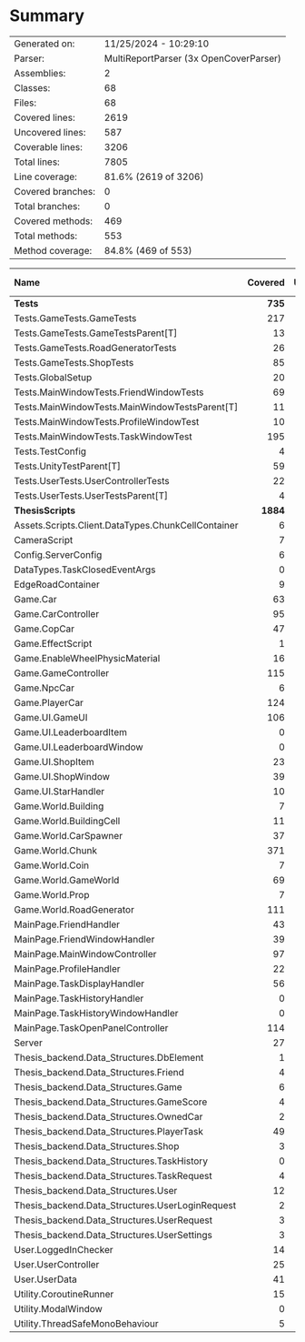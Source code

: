 ﻿# Summary
|||
|:---|:---|
| Generated on: | 11/25/2024 - 10:29:10 |
| Parser: | MultiReportParser (3x OpenCoverParser) |
| Assemblies: | 2 |
| Classes: | 68 |
| Files: | 68 |
| Covered lines: | 2619 |
| Uncovered lines: | 587 |
| Coverable lines: | 3206 |
| Total lines: | 7805 |
| Line coverage: | 81.6% (2619 of 3206) |
| Covered branches: | 0 |
| Total branches: | 0 |
| Covered methods: | 469 |
| Total methods: | 553 |
| Method coverage: | 84.8% (469 of 553) |

|**Name**|**Covered**|**Uncovered**|**Coverable**|**Total**|**Line coverage**|**Covered**|**Total**|**Branch coverage**|**Covered**|**Total**|**Method coverage**|
|:---|---:|---:|---:|---:|---:|---:|---:|---:|---:|---:|---:|
|**Tests**|**735**|**21**|**756**|**1392**|**97.2%**|**0**|**0**|****|**56**|**56**|**100%**|
|Tests.GameTests.GameTests|217|0|217|352|100%|0|0||16|16|100%|
|Tests.GameTests.GameTestsParent[T]|13|9|22|47|59%|0|0||1|1|100%|
|Tests.GameTests.RoadGeneratorTests|26|0|26|56|100%|0|0||3|3|100%|
|Tests.GameTests.ShopTests|85|3|88|157|96.5%|0|0||6|6|100%|
|Tests.GlobalSetup|20|0|20|56|100%|0|0||4|4|100%|
|Tests.MainWindowTests.FriendWindowTests|69|0|69|128|100%|0|0||4|4|100%|
|Tests.MainWindowTests.MainWindowTestsParent[T]|11|9|20|41|55%|0|0||1|1|100%|
|Tests.MainWindowTests.ProfileWindowTest|10|0|10|32|100%|0|0||1|1|100%|
|Tests.MainWindowTests.TaskWindowTest|195|0|195|296|100%|0|0||10|10|100%|
|Tests.TestConfig|4|0|4|48|100%|0|0||1|1|100%|
|Tests.UnityTestParent[T]|59|0|59|108|100%|0|0||5|5|100%|
|Tests.UserTests.UserControllerTests|22|0|22|47|100%|0|0||3|3|100%|
|Tests.UserTests.UserTestsParent[T]|4|0|4|24|100%|0|0||1|1|100%|
|**ThesisScripts**|**1884**|**566**|**2450**|**6413**|**76.8%**|**0**|**0**|****|**413**|**497**|**83%**|
|Assets.Scripts.Client.DataTypes.ChunkCellContainer|6|0|6|31|100%|0|0||5|5|100%|
|CameraScript|7|0|7|35|100%|0|0||2|2|100%|
|Config.ServerConfig|6|1|7|151|85.7%|0|0||6|7|85.7%|
|DataTypes.TaskClosedEventArgs|0|4|4|17|0%|0|0||0|1|0%|
|EdgeRoadContainer|9|0|9|33|100%|0|0||7|7|100%|
|Game.Car|63|22|85|179|74.1%|0|0||13|13|100%|
|Game.CarController|95|24|119|230|79.8%|0|0||14|18|77.7%|
|Game.CopCar|47|11|58|99|81%|0|0||1|1|100%|
|Game.EffectScript|1|0|1|17|100%|0|0||1|1|100%|
|Game.EnableWheelPhysicMaterial|16|0|16|45|100%|0|0||2|2|100%|
|Game.GameController|115|10|125|291|92%|0|0||25|25|100%|
|Game.NpcCar|6|0|6|25|100%|0|0||1|1|100%|
|Game.PlayerCar|124|49|173|315|71.6%|0|0||16|18|88.8%|
|Game.UI.GameUI|106|22|128|327|82.8%|0|0||24|28|85.7%|
|Game.UI.LeaderboardItem|0|4|4|38|0%|0|0||0|1|0%|
|Game.UI.LeaderboardWindow|0|43|43|135|0%|0|0||0|5|0%|
|Game.UI.ShopItem|23|0|23|109|100%|0|0||8|8|100%|
|Game.UI.ShopWindow|39|13|52|157|75%|0|0||6|8|75%|
|Game.UI.StarHandler|10|0|10|50|100%|0|0||1|1|100%|
|Game.World.Building|7|2|9|77|77.7%|0|0||5|7|71.4%|
|Game.World.BuildingCell|11|0|11|46|100%|0|0||7|7|100%|
|Game.World.CarSpawner|37|6|43|129|86%|0|0||4|5|80%|
|Game.World.Chunk|371|43|414|778|89.6%|0|0||29|30|96.6%|
|Game.World.Coin|7|0|7|34|100%|0|0||2|2|100%|
|Game.World.GameWorld|69|16|85|173|81.1%|0|0||6|6|100%|
|Game.World.Prop|7|3|10|66|70%|0|0||3|6|50%|
|Game.World.RoadGenerator|111|23|134|244|82.8%|0|0||8|9|88.8%|
|MainPage.FriendHandler|43|0|43|125|100%|0|0||7|7|100%|
|MainPage.FriendWindowHandler|39|20|59|154|66.1%|0|0||7|9|77.7%|
|MainPage.MainWindowController|97|39|136|313|71.3%|0|0||14|17|82.3%|
|MainPage.ProfileHandler|22|3|25|94|88%|0|0||4|5|80%|
|MainPage.TaskDisplayHandler|56|17|73|192|76.7%|0|0||10|11|90.9%|
|MainPage.TaskHistoryHandler|0|12|12|55|0%|0|0||0|1|0%|
|MainPage.TaskHistoryWindowHandler|0|30|30|94|0%|0|0||0|5|0%|
|MainPage.TaskOpenPanelController|114|14|128|299|89%|0|0||15|15|100%|
|Server|27|7|34|158|79.4%|0|0||1|1|100%|
|Thesis_backend.Data_Structures.DbElement|1|1|2|14|50%|0|0||2|3|66.6%|
|Thesis_backend.Data_Structures.Friend|4|1|5|33|80%|0|0||9|10|90%|
|Thesis_backend.Data_Structures.Game|6|2|8|43|75%|0|0||12|15|80%|
|Thesis_backend.Data_Structures.GameScore|4|2|6|34|66.6%|0|0||8|11|72.7%|
|Thesis_backend.Data_Structures.OwnedCar|2|3|5|21|40%|0|0||4|9|44.4%|
|Thesis_backend.Data_Structures.PlayerTask|49|12|61|137|80.3%|0|0||24|26|92.3%|
|Thesis_backend.Data_Structures.Shop|3|1|4|27|75%|0|0||6|7|85.7%|
|Thesis_backend.Data_Structures.TaskHistory|0|6|6|34|0%|0|0||0|11|0%|
|Thesis_backend.Data_Structures.TaskRequest|4|0|4|26|100%|0|0||8|8|100%|
|Thesis_backend.Data_Structures.User|12|1|13|65|92.3%|0|0||25|26|96.1%|
|Thesis_backend.Data_Structures.UserLoginRequest|2|0|2|18|100%|0|0||4|4|100%|
|Thesis_backend.Data_Structures.UserRequest|3|0|3|27|100%|0|0||6|6|100%|
|Thesis_backend.Data_Structures.UserSettings|3|1|4|26|75%|0|0||6|8|75%|
|User.LoggedInChecker|14|12|26|78|53.8%|0|0||3|5|60%|
|User.UserController|25|45|70|201|35.7%|0|0||5|12|41.6%|
|User.UserData|41|3|44|140|93.1%|0|0||31|31|100%|
|Utility.CoroutineRunner|15|0|15|50|100%|0|0||3|3|100%|
|Utility.ModalWindow|0|38|38|100|0%|0|0||0|4|0%|
|Utility.ThreadSafeMonoBehaviour|5|0|5|24|100%|0|0||3|3|100%|

